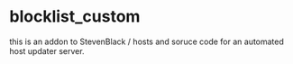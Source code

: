 # blocklist_custom
this is an addon to  StevenBlack / hosts and soruce code for an automated host updater server.
